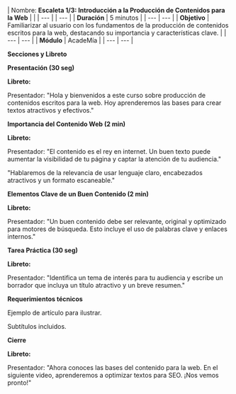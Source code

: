 | Nombre: **Escaleta 1/3: Introducción a la Producción de Contenidos para la Web** |     |
| --- |     | --- |
| **Duración** | 5 minutos |
| --- | --- |
| **Objetivo** | Familiarizar al usuario con los fundamentos de la producción de contenidos escritos para la web, destacando su importancia y características clave. |
| --- | --- |
| **Módulo** | AcadeMía |
| --- | --- |

**Secciones y Libreto**

**Presentación (30 seg)**

**Libreto:**

Presentador: "Hola y bienvenidos a este curso sobre producción de contenidos escritos para la web. Hoy aprenderemos las bases para crear textos atractivos y efectivos."

**Importancia del Contenido Web (2 min)**

**Libreto:**

Presentador: "El contenido es el rey en internet. Un buen texto puede aumentar la visibilidad de tu página y captar la atención de tu audiencia."

"Hablaremos de la relevancia de usar lenguaje claro, encabezados atractivos y un formato escaneable."

**Elementos Clave de un Buen Contenido (2 min)**

**Libreto:**

Presentador: "Un buen contenido debe ser relevante, original y optimizado para motores de búsqueda. Esto incluye el uso de palabras clave y enlaces internos."

**Tarea Práctica (30 seg)**

**Libreto:**

Presentador: "Identifica un tema de interés para tu audiencia y escribe un borrador que incluya un título atractivo y un breve resumen."

**Requerimientos técnicos**

Ejemplo de artículo para ilustrar.

Subtítulos incluidos.

**Cierre**

**Libreto:**

Presentador: "Ahora conoces las bases del contenido para la web. En el siguiente video, aprenderemos a optimizar textos para SEO. ¡Nos vemos pronto!"
